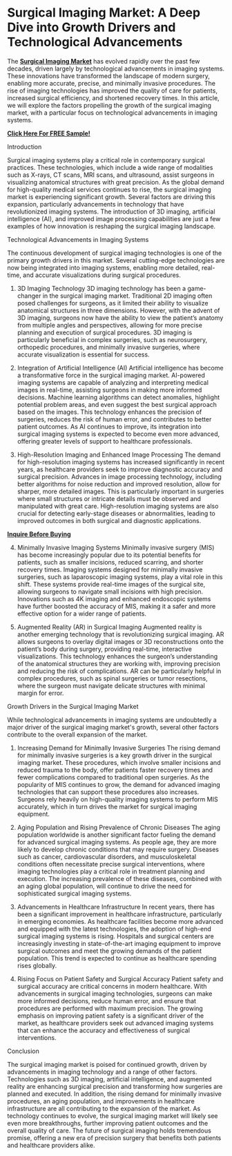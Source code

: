 # Surgical Imaging Market: A Deep Dive into Growth Drivers and Technological Advancements
The **[Surgical Imaging Market](https://www.nextmsc.com/report/surgical-imaging-market)** has evolved rapidly over the past few decades, driven largely by technological advancements in imaging systems. These innovations have transformed the landscape of modern surgery, enabling more accurate, precise, and minimally invasive procedures. The rise of imaging technologies has improved the quality of care for patients, increased surgical efficiency, and shortened recovery times. In this article, we will explore the factors propelling the growth of the surgical imaging market, with a particular focus on technological advancements in imaging systems.

**[Click Here For FREE Sample!](https://www.nextmsc.com/surgical-imaging-market/request-sample)**

Introduction

Surgical imaging systems play a critical role in contemporary surgical practices. These technologies, which include a wide range of modalities such as X-rays, CT scans, MRI scans, and ultrasound, assist surgeons in visualizing anatomical structures with great precision. As the global demand for high-quality medical services continues to rise, the surgical imaging market is experiencing significant growth. Several factors are driving this expansion, particularly advancements in technology that have revolutionized imaging systems. The introduction of 3D imaging, artificial intelligence (AI), and improved image processing capabilities are just a few examples of how innovation is reshaping the surgical imaging landscape.

Technological Advancements in Imaging Systems

The continuous development of surgical imaging technologies is one of the primary growth drivers in this market. Several cutting-edge technologies are now being integrated into imaging systems, enabling more detailed, real-time, and accurate visualizations during surgical procedures.

1. 3D Imaging Technology
3D imaging technology has been a game-changer in the surgical imaging market. Traditional 2D imaging often posed challenges for surgeons, as it limited their ability to visualize anatomical structures in three dimensions. However, with the advent of 3D imaging, surgeons now have the ability to view the patient’s anatomy from multiple angles and perspectives, allowing for more precise planning and execution of surgical procedures. 3D imaging is particularly beneficial in complex surgeries, such as neurosurgery, orthopedic procedures, and minimally invasive surgeries, where accurate visualization is essential for success.

2. Integration of Artificial Intelligence (AI)
Artificial intelligence has become a transformative force in the surgical imaging market. AI-powered imaging systems are capable of analyzing and interpreting medical images in real-time, assisting surgeons in making more informed decisions. Machine learning algorithms can detect anomalies, highlight potential problem areas, and even suggest the best surgical approach based on the images. This technology enhances the precision of surgeries, reduces the risk of human error, and contributes to better patient outcomes. As AI continues to improve, its integration into surgical imaging systems is expected to become even more advanced, offering greater levels of support to healthcare professionals.

3. High-Resolution Imaging and Enhanced Image Processing
The demand for high-resolution imaging systems has increased significantly in recent years, as healthcare providers seek to improve diagnostic accuracy and surgical precision. Advances in image processing technology, including better algorithms for noise reduction and improved resolution, allow for sharper, more detailed images. This is particularly important in surgeries where small structures or intricate details must be observed and manipulated with great care. High-resolution imaging systems are also crucial for detecting early-stage diseases or abnormalities, leading to improved outcomes in both surgical and diagnostic applications.

**[Inquire Before Buying](https://www.nextmsc.com/surgical-imaging-market/inquire-before-buying)**

4. Minimally Invasive Imaging Systems
Minimally invasive surgery (MIS) has become increasingly popular due to its potential benefits for patients, such as smaller incisions, reduced scarring, and shorter recovery times. Imaging systems designed for minimally invasive surgeries, such as laparoscopic imaging systems, play a vital role in this shift. These systems provide real-time images of the surgical site, allowing surgeons to navigate small incisions with high precision. Innovations such as 4K imaging and enhanced endoscopic systems have further boosted the accuracy of MIS, making it a safer and more effective option for a wider range of patients.

5. Augmented Reality (AR) in Surgical Imaging
Augmented reality is another emerging technology that is revolutionizing surgical imaging. AR allows surgeons to overlay digital images or 3D reconstructions onto the patient’s body during surgery, providing real-time, interactive visualizations. This technology enhances the surgeon’s understanding of the anatomical structures they are working with, improving precision and reducing the risk of complications. AR can be particularly helpful in complex procedures, such as spinal surgeries or tumor resections, where the surgeon must navigate delicate structures with minimal margin for error.

Growth Drivers in the Surgical Imaging Market

While technological advancements in imaging systems are undoubtedly a major driver of the surgical imaging market's growth, several other factors contribute to the overall expansion of the market.

1. Increasing Demand for Minimally Invasive Surgeries
The rising demand for minimally invasive surgeries is a key growth driver in the surgical imaging market. These procedures, which involve smaller incisions and reduced trauma to the body, offer patients faster recovery times and fewer complications compared to traditional open surgeries. As the popularity of MIS continues to grow, the demand for advanced imaging technologies that can support these procedures also increases. Surgeons rely heavily on high-quality imaging systems to perform MIS accurately, which in turn drives the market for surgical imaging equipment.

2. Aging Population and Rising Prevalence of Chronic Diseases
The aging population worldwide is another significant factor fueling the demand for advanced surgical imaging systems. As people age, they are more likely to develop chronic conditions that may require surgery. Diseases such as cancer, cardiovascular disorders, and musculoskeletal conditions often necessitate precise surgical interventions, where imaging technologies play a critical role in treatment planning and execution. The increasing prevalence of these diseases, combined with an aging global population, will continue to drive the need for sophisticated surgical imaging systems.

3. Advancements in Healthcare Infrastructure
In recent years, there has been a significant improvement in healthcare infrastructure, particularly in emerging economies. As healthcare facilities become more advanced and equipped with the latest technologies, the adoption of high-end surgical imaging systems is rising. Hospitals and surgical centers are increasingly investing in state-of-the-art imaging equipment to improve surgical outcomes and meet the growing demands of the patient population. This trend is expected to continue as healthcare spending rises globally.

4. Rising Focus on Patient Safety and Surgical Accuracy
Patient safety and surgical accuracy are critical concerns in modern healthcare. With advancements in surgical imaging technologies, surgeons can make more informed decisions, reduce human error, and ensure that procedures are performed with maximum precision. The growing emphasis on improving patient safety is a significant driver of the market, as healthcare providers seek out advanced imaging systems that can enhance the accuracy and effectiveness of surgical interventions.

Conclusion

The surgical imaging market is poised for continued growth, driven by advancements in imaging technology and a range of other factors. Technologies such as 3D imaging, artificial intelligence, and augmented reality are enhancing surgical precision and transforming how surgeries are planned and executed. In addition, the rising demand for minimally invasive procedures, an aging population, and improvements in healthcare infrastructure are all contributing to the expansion of the market. 
As technology continues to evolve, the surgical imaging market will likely see even more breakthroughs, further improving patient outcomes and the overall quality of care. The future of surgical imaging holds tremendous promise, offering a new era of precision surgery that benefits both patients and healthcare providers alike.
